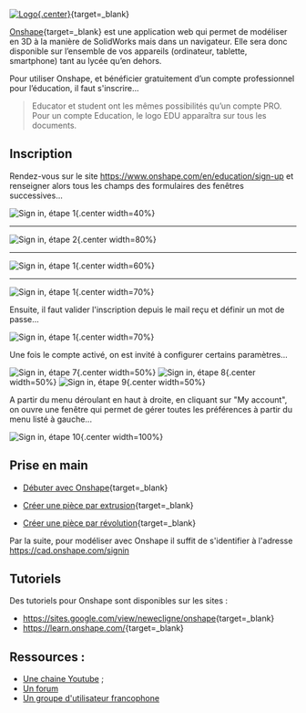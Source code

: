
[![Logo](https://cad.onshape.com/images/logo-onshape-gray-green.svg){.center}](https://www.onshape.com/fr/){target=_blank} 

[Onshape](https://www.onshape.com/fr/){target=_blank} est une application web qui permet de modéliser en 3D à la manière de SolidWorks mais dans un navigateur. Elle sera donc disponible sur l’ensemble de vos appareils (ordinateur, tablette, smartphone) tant au lycée qu’en dehors.

Pour utiliser Onshape, et bénéficier gratuitement d’un compte professionnel pour l’éducation, il faut s'inscrire...

> Educator et student ont les mêmes possibilités qu’un compte PRO. Pour un compte Education, le logo EDU apparaîtra sur tous les documents.


## Inscription

Rendez-vous sur le site <https://www.onshape.com/en/education/sign-up> et renseigner alors tous les champs des formulaires des fenêtres successives...

![Sign in, étape 1](./images/OnShape_01.png){.center width=40%}
***
![Sign in, étape 2](./images/OnShape_02.png){.center width=80%}
***
![Sign in, étape 1](./images/OnShape_03.png){.center width=60%}
***
<!-- ![Sign in, étape 1](./images/Onshape_04.png){.center width=60%} -->
![Sign in, étape 1](./images/OnShape_05.png){.center width=70%}

Ensuite, il faut valider l'inscription depuis le mail reçu et définir un mot de passe...

![Sign in, étape 1](./images/OnShape_06.png){.center width=70%}

Une fois le compte activé, on est invité à configurer certains paramètres...

![Sign in, étape 7](./images/OnShape_07.png){.center width=50%}
![Sign in, étape 8](./images/OnShape_08.png){.center width=50%}
![Sign in, étape 9](./images/OnShape_09.png){.center width=50%}

A partir du menu déroulant en haut à droite, en cliquant sur "My account", on ouvre une fenêtre qui permet de gérer toutes les préférences à partir du menu listé à gauche...

![Sign in, étape 10](./images/OnShape_10.png){.center width=100%}


## Prise en main

- [Débuter avec Onshape](https://docs.google.com/presentation/d/e/2PACX-1vSKZUCKzhLDD6lVvwX7lwcDLhSoIda_xufBa-izT42tnKjOP8FEkU6ODuqiiV-NtAvBWV8zkZkR7yVX/pub?start=false&loop=false&delayms=3000&slide=id.g13619769a06_0_0){target=_blank}

- [Créer une pièce par extrusion](https://perso.crans.org/geneau/NewCligne/ressources/Video_Onshape/Cr%C3%A9er%20une%20pi%C3%A8ce%20par%20extrusion.mp4){target=_blank}

- [Créer une pièce par révolution](https://perso.crans.org/geneau/NewCligne/ressources/Video_Onshape/2-Cylindre%20par%20r%c3%a9volution.mp4){target=_blank}


Par la suite, pour modéliser avec Onshape il suffit de s'identifier à l'adresse <https://cad.onshape.com/signin>


## Tutoriels

Des tutoriels pour Onshape sont disponibles sur les sites :

- <https://sites.google.com/view/newecligne/onshape>{target=_blank}
-  <https://learn.onshape.com/>{target=_blank}


## Ressources :

<ul>
            <li>
                <a href="https://www.youtube.com/channel/UCTvd5lUSLtTH8Qcd7Pl1nQg" target="_blank">Une chaine Youtube</a> ;
            </li>
            <li>
                <a href="https://forum.onshape.com/" target="_blank">Un forum</a>
            </li>
            <li>
                <a href="https://forum.onshape.com/discussion/comment/21462#Comment_21462" target="_blank">Un groupe d'utilisateur francophone​</a>
            </li>
</ul>
    
